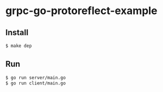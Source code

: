 # grpc-go-protoreflect-example

## Install

```sh 
$ make dep
```

## Run

```sh
$ go run server/main.go
$ go run client/main.go
```

